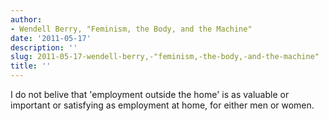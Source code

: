 ```yaml
---
author:
- Wendell Berry, "Feminism, the Body, and the Machine"
date: '2011-05-17'
description: ''
slug: 2011-05-17-wendell-berry,-"feminism,-the-body,-and-the-machine"
title: ''
---
```

I do not belive that 'employment outside the home' is as valuable or important or satisfying as employment at home, for either men or women.



